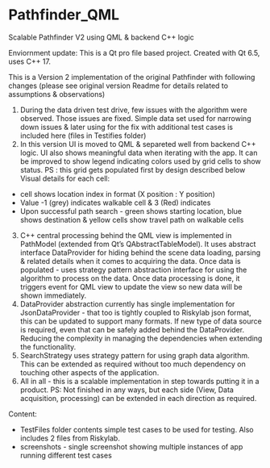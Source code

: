 # Pathfinder_QML
Scalable Pathfinder V2 using QML &amp; backend C++ logic

Enviornment update: This is a Qt pro file based project. Created with Qt 6.5, uses C++ 17.

This is a Version 2 implementation of the original Pathfinder with following changes (please see original version Readme for details related to assumptions & observations)
1. During the data driven test drive, few issues with the algorithm were observed. Those issues are fixed.  Simple data set used for narrowing down issues & later using for the fix with additional test cases is included here (files in Testifies folder)
2. In this version UI is moved to QML & separeted well from backend C++ logic. UI also shows meaningful data when iterating with the app. It can be improved to show legend indicating colors used by grid cells to show status. PS : this grid gets populated first by design described below
Visual details for each cell:
- cell shows location index in format (X position : Y position) 
- Value -1 (grey) indicates walkable cell & 3 (Red) indicates
- Upon successful path search - green shows starting location, blue shows destination & yellow cells show travel path on walkable cells
3. C++ central processing behind the QML view is implemented in PathModel (extended from Qt’s QAbstractTableModel). It uses abstract interface DataProvider for hiding behind the scene data loading, parsing & related details when it comes to acquiring the data. Once data is populated - uses strategy pattern abstraction interface for using the algorithm to process on the data. Once data processing is done, it triggers event for QML view to update the view so new data will be shown immediately.
4. DataProvider abstraction currently has single implementation for JsonDataProvider - that too is tightly coupled to Riskylab json format, this can be updated to support many formats. If new type of data source is required, even that can be safely added behind the DataProvider. Reducing the complexity in managing the dependencies when extending the functionality.
4. SearchStrategy uses strategy pattern for using graph data algorithm. This can be extended as required without too much dependency on touching other aspects of the application.
5. All in all - this is a scalable implementation in step towards putting it in a product. PS: Not finished in any ways, but each side (View, Data acquisition, processing) can be extended in each direction as required.

Content:
- TestFiles folder contents simple test cases to be used for testing. Also includes 2 files from Riskylab.
- screenshots - single screenshot showing multiple instances of app running different test cases
